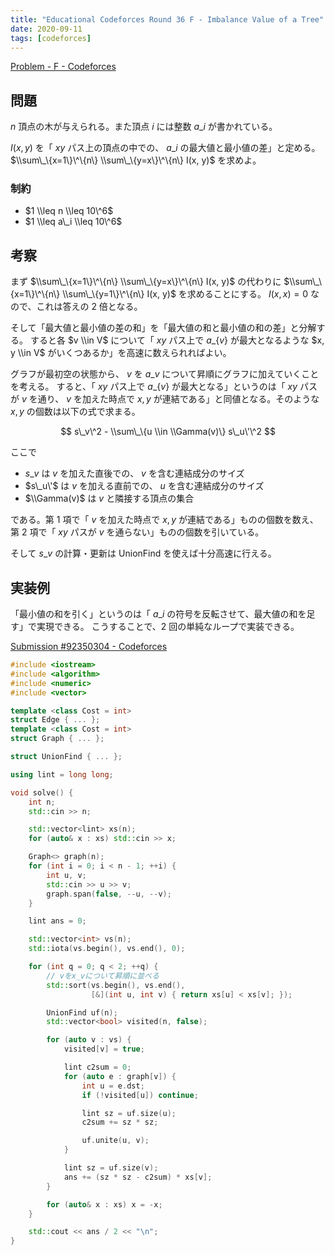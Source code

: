 ```yaml
---
title: "Educational Codeforces Round 36 F - Imbalance Value of a Tree"
date: 2020-09-11
tags: [codeforces]
---
```


[Problem - F - Codeforces](https://codeforces.com/contest/915/problem/F)

## 問題

$n$ 頂点の木が与えられる。また頂点 $i$ には整数 $a\_i$ が書かれている。

$I(x, y)$ を「 $xy$ パス上の頂点の中での、 $a\_i$ の最大値と最小値の差」と定める。
$\\sum\_\{x=1\}\^\{n\} \\sum\_\{y=x\}\^\{n\} I(x, y)$ を求めよ。

### 制約

- $1 \\leq n \\leq 10\^6$
- $1 \\leq a\_i \\leq 10\^6$

## 考察

まず $\\sum\_\{x=1\}\^\{n\} \\sum\_\{y=x\}\^\{n\} I(x, y)$ の代わりに $\\sum\_\{x=1\}\^\{n\} \\sum\_\{y=1\}\^\{n\} I(x, y)$ を求めることにする。 $I(x,x)=0$ なので、これは答えの 2 倍となる。

そして「最大値と最小値の差の和」を「最大値の和と最小値の和の差」と分解する。
すると各 $v \\in V$ について「 $xy$ パス上で $a\_\{v\}$ が最大となるような $x, y \\in V$ がいくつあるか」を高速に数えられればよい。

グラフが最初空の状態から、 $v$ を $a\_v$ について昇順にグラフに加えていくことを考える。
すると、「 $xy$ パス上で $a\_\{v\}$ が最大となる」というのは「 $xy$ パスが $v$ を通り、 $v$ を加えた時点で $x, y$ が連結である」と同値となる。そのような $x, y$ の個数は以下の式で求まる。

$$
s\_v\^2 - \\sum\_\{u \\in \\Gamma(v)\} s\_u\'\^2
$$

ここで

- $s\_v$ は $v$ を加えた直後での、 $v$ を含む連結成分のサイズ
- $s\_u\'$ は $v$ を加える直前での、 $u$ を含む連結成分のサイズ
- $\\Gamma(v)$ は $v$ と隣接する頂点の集合

である。第 1 項で「 $v$ を加えた時点で $x, y$ が連結である」ものの個数を数え、第 2 項で「 $xy$ パスが $v$ を通らない」ものの個数を引いている。

そして $s\_v$ の計算・更新は UnionFind を使えば十分高速に行える。

## 実装例

「最小値の和を引く」というのは「 $a\_i$ の符号を反転させて、最大値の和を足す」で実現できる。
こうすることで、2 回の単純なループで実装できる。

[Submission #92350304 - Codeforces](https://codeforces.com/contest/915/submission/92350304)

```cpp
#include <iostream>
#include <algorithm>
#include <numeric>
#include <vector>

template <class Cost = int>
struct Edge { ... };
template <class Cost = int>
struct Graph { ... };

struct UnionFind { ... };

using lint = long long;

void solve() {
    int n;
    std::cin >> n;

    std::vector<lint> xs(n);
    for (auto& x : xs) std::cin >> x;

    Graph<> graph(n);
    for (int i = 0; i < n - 1; ++i) {
        int u, v;
        std::cin >> u >> v;
        graph.span(false, --u, --v);
    }

    lint ans = 0;

    std::vector<int> vs(n);
    std::iota(vs.begin(), vs.end(), 0);

    for (int q = 0; q < 2; ++q) {
        // vをx_vについて昇順に並べる
        std::sort(vs.begin(), vs.end(),
                  [&](int u, int v) { return xs[u] < xs[v]; });

        UnionFind uf(n);
        std::vector<bool> visited(n, false);

        for (auto v : vs) {
            visited[v] = true;

            lint c2sum = 0;
            for (auto e : graph[v]) {
                int u = e.dst;
                if (!visited[u]) continue;

                lint sz = uf.size(u);
                c2sum += sz * sz;

                uf.unite(u, v);
            }

            lint sz = uf.size(v);
            ans += (sz * sz - c2sum) * xs[v];
        }

        for (auto& x : xs) x = -x;
    }

    std::cout << ans / 2 << "\n";
}
```

